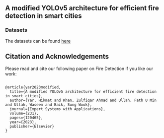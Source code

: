 ## A modified YOLOv5 architecture for efficient fire detection in smart cities
###  Datasets
The datasets can be found [here](https://drive.google.com/file/d/11Y2_VdI6WDYs3KD0v5i8o4EcotuvZaWL/view?usp=sharing)

## Citation and Acknowledgements
Please read and cite our following paper on Fire Detection if you like our work:
<pre>
<code>
@article{yar2023modified,
  title={A modified YOLOv5 architecture for efficient fire detection in smart cities},
  author={Yar, Hikmat and Khan, Zulfiqar Ahmad and Ullah, Fath U Min and Ullah, Waseem and Baik, Sung Wook},
  journal={Expert Systems with Applications},
  volume={231},
  pages={120465},
  year={2023},
  publisher={Elsevier}
}</code>
</pre>
